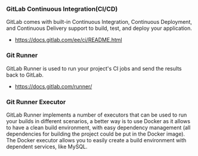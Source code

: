 ### GitLab Continuous Integration(CI/CD)
GitLab comes with built-in Continuous Integration, Continuous Deployment, and Continuous Delivery support to build, test, and deploy your application.
- https://docs.gitlab.com/ee/ci/README.html

### Git Runner
GitLab Runner is used to run your project's CI jobs and send the results back to GitLab.
- https://docs.gitlab.com/runner/

### Git Runner Executor
GitLab Runner implements a number of executors that can be used to run your builds in different scenarios, a better way is to use Docker as it allows to have a clean build environment, with easy dependency management (all dependencies for building the project could be put in the Docker image). The Docker executor allows you to easily create a build environment with dependent services, like MySQL.

